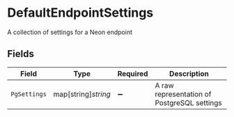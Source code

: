 # DefaultEndpointSettings

A collection of settings for a Neon endpoint


## Fields

| Field                                       | Type                                        | Required                                    | Description                                 |
| ------------------------------------------- | ------------------------------------------- | ------------------------------------------- | ------------------------------------------- |
| `PgSettings`                                | map[string]*string*                         | :heavy_minus_sign:                          | A raw representation of PostgreSQL settings |
